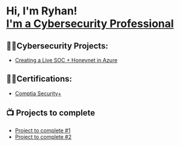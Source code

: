 <h1>Hi, I'm Ryhan! <br/><a href="https://www.linkedin.com/in/ryhan-ahmed-127a82243/">I'm a Cybersecurity Professional</a></h1>

<h2>👨‍💻Cybersecurity Projects:</h2>

  - [Creating a Live SOC + Honeynet in Azure](https://github.com/Ryhanoo3/Cloud-SOC)

<h2>👨‍💻Certifications:</h2>

  - [Comptia Security+](https://www.linkedin.com/learning/certificates/0dc2e266d546bcfe430ed5ccbc2b8dad27931180b578a8c77f2e4ec420aeb0c1?u=71298914)
  
<h2>📺 Projects to complete</h2>

- [Project to complete #1](https://www.youtube.com/watch?v=P9wz0Sted_I&ab_channel=JoshMadakor)
- [Project to complete #2](https://www.youtube.com/watch?v=zc7LTa9q2nI&ab_channel=Sandra-Tech%26Lifestyle)
  

